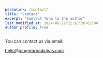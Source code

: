 ```yaml
---
permalink: /contact/
title: "Contact"
excerpt: "Contact form to the author"
last_modified_at: 2024-08-22T22:18:26+02:00
author_profile: true
---
```

You can contact us via email:

hello@gingerbreadideas.com


